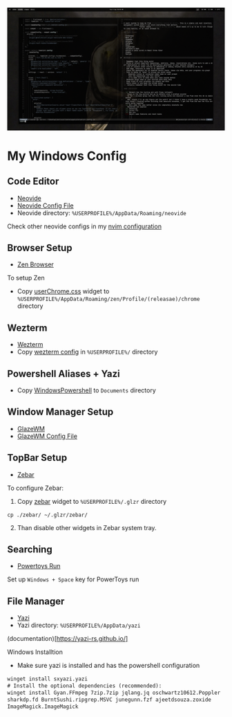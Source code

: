 ![winrc](./asset/demo-winrc.png)

# My Windows Config

## Code Editor

- [Neovide](https://github.com/neovide/neovide)
- [Neovide Config File](./neovide/config.toml)
- Neovide directory: `%USERPROFILE%/AppData/Roaming/neovide`

Check other neovide configs in my [nvim configuration](https://github.com/aikhe/aikhe-nvim-config)

## Browser Setup

- [Zen Browser](https://zen-browser.app/)

To setup Zen

- Copy [userChrome.css](./zen/chrome/userChrome.css/) widget to `%USERPROFILE%/AppData/Roaming/zen/Profile/(releasae)/chrome` directory

## Wezterm

- [Wezterm](https://wezterm.org/index.html)
- Copy [wezterm config](./wezterm/.wezterm.lua) in `%USERPROFILE%/` directory

## Powershell Aliases + Yazi

- Copy [WindowsPowershell](./WindowsPowerShell//) to `Documents` directory

## Window Manager Setup

- [GlazeWM](https://github.com/glzr-io/glazewm)
- [GlazeWM Config File](./glazewm/config.yaml)

## TopBar Setup

- [Zebar](https://github.com/glzr-io/zebar)

To configure Zebar:

1. Copy [zebar](./zebar/) widget to `%USERPROFILE%/.glzr` directory

```
cp ./zebar/ ~/.glzr/zebar/
```

2. Than disable other widgets in Zebar system tray.

## Searching

- [Powertoys Run](https://learn.microsoft.com/en-us/windows/powertoys/run)

Set up `Windows + Space` key for PowerToys run

## File Manager

- [Yazi](https://github.com/sxyazi/yazi)
- Yazi directory: `%USERPROFILE%/AppData/yazi`

(documentation)[https://yazi-rs.github.io/]

Windows Installtion

- Make sure yazi is installed and has the powershell configuration

```
winget install sxyazi.yazi
# Install the optional dependencies (recommended):
winget install Gyan.FFmpeg 7zip.7zip jqlang.jq oschwartz10612.Poppler sharkdp.fd BurntSushi.ripgrep.MSVC junegunn.fzf ajeetdsouza.zoxide ImageMagick.ImageMagick
```
